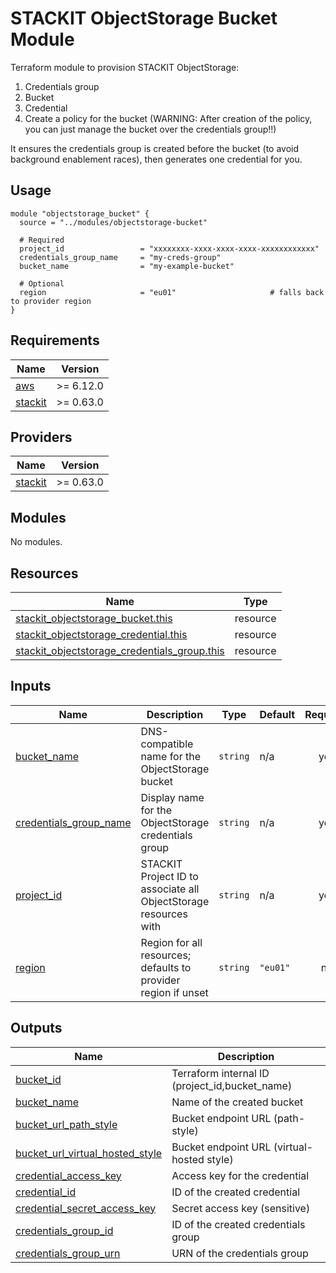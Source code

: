 # STACKIT ObjectStorage Bucket Module

Terraform module to provision STACKIT ObjectStorage:

1. Credentials group
2. Bucket
3. Credential
4. Create a policy for the bucket (WARNING: After creation of the policy, you can just manage the bucket over the credentials group!!)

It ensures the credentials group is created before the bucket (to avoid background enablement races), then generates one credential for you.

## Usage
```
module "objectstorage_bucket" {
  source = "../modules/objectstorage-bucket"

  # Required
  project_id                 = "xxxxxxxx-xxxx-xxxx-xxxx-xxxxxxxxxxxx"
  credentials_group_name     = "my-creds-group"
  bucket_name                = "my-example-bucket"

  # Optional
  region                     = "eu01"                     # falls back to provider region
}
```

<!-- BEGIN_TF_DOCS -->
## Requirements

| Name | Version |
|------|---------|
| <a name="requirement_aws"></a> [aws](#requirement\_aws) | >= 6.12.0 |
| <a name="requirement_stackit"></a> [stackit](#requirement\_stackit) | >= 0.63.0 |

## Providers

| Name | Version |
|------|---------|
| <a name="provider_stackit"></a> [stackit](#provider\_stackit) | >= 0.63.0 |

## Modules

No modules.

## Resources

| Name | Type |
|------|------|
| [stackit_objectstorage_bucket.this](https://registry.terraform.io/providers/stackitcloud/stackit/latest/docs/resources/objectstorage_bucket) | resource |
| [stackit_objectstorage_credential.this](https://registry.terraform.io/providers/stackitcloud/stackit/latest/docs/resources/objectstorage_credential) | resource |
| [stackit_objectstorage_credentials_group.this](https://registry.terraform.io/providers/stackitcloud/stackit/latest/docs/resources/objectstorage_credentials_group) | resource |

## Inputs

| Name | Description | Type | Default | Required |
|------|-------------|------|---------|:--------:|
| <a name="input_bucket_name"></a> [bucket\_name](#input\_bucket\_name) | DNS-compatible name for the ObjectStorage bucket | `string` | n/a | yes |
| <a name="input_credentials_group_name"></a> [credentials\_group\_name](#input\_credentials\_group\_name) | Display name for the ObjectStorage credentials group | `string` | n/a | yes |
| <a name="input_project_id"></a> [project\_id](#input\_project\_id) | STACKIT Project ID to associate all ObjectStorage resources with | `string` | n/a | yes |
| <a name="input_region"></a> [region](#input\_region) | Region for all resources; defaults to provider region if unset | `string` | `"eu01"` | no |

## Outputs

| Name | Description |
|------|-------------|
| <a name="output_bucket_id"></a> [bucket\_id](#output\_bucket\_id) | Terraform internal ID (project\_id,bucket\_name) |
| <a name="output_bucket_name"></a> [bucket\_name](#output\_bucket\_name) | Name of the created bucket |
| <a name="output_bucket_url_path_style"></a> [bucket\_url\_path\_style](#output\_bucket\_url\_path\_style) | Bucket endpoint URL (path-style) |
| <a name="output_bucket_url_virtual_hosted_style"></a> [bucket\_url\_virtual\_hosted\_style](#output\_bucket\_url\_virtual\_hosted\_style) | Bucket endpoint URL (virtual-hosted style) |
| <a name="output_credential_access_key"></a> [credential\_access\_key](#output\_credential\_access\_key) | Access key for the credential |
| <a name="output_credential_id"></a> [credential\_id](#output\_credential\_id) | ID of the created credential |
| <a name="output_credential_secret_access_key"></a> [credential\_secret\_access\_key](#output\_credential\_secret\_access\_key) | Secret access key (sensitive) |
| <a name="output_credentials_group_id"></a> [credentials\_group\_id](#output\_credentials\_group\_id) | ID of the created credentials group |
| <a name="output_credentials_group_urn"></a> [credentials\_group\_urn](#output\_credentials\_group\_urn) | URN of the credentials group |
<!-- END_TF_DOCS -->